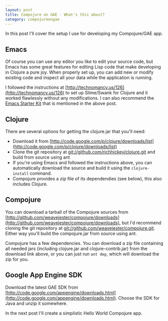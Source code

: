 ```yaml
---
layout: post
title: Compojure on GAE - What's this about?
category: compojureongae
---
```


In this post I'll cover the setup I use for developing my Compojure/GAE app.

## Emacs

Of course you can use any editor you like to edit your source code, but Emacs has some great features for editing Lisp code that make developing in Clojure a pure joy. When properly set up, you can add new or modify existing code and inspect all your data while the application is running.

I followed the instructions at [http://technomancy.us/126](http://technomancy.us/126) to set up Slime/Swank for Clojure and it worked flawlessly without any modifications. I can also recommend the [Emacs Starter Kit](http://github.com/technomancy/emacs-starter-kit) that is mentioned in the above post.

## Clojure

There are several options for getting the clojure.jar that you'll need:

- Download it from [http://code.google.com/p/clojure/downloads/list](http://code.google.com/p/clojure/downloads/list)
- Clone the git repository at [git://github.com/richhickey/clojure.git](git://github.com/richhickey/clojure.git) and build from source using ant
- If you're using Emacs and followed the instructions above, you can automatically download the source and build it using the `clojure-install` command.
- Compojure provides a zip file of its dependendies (see below), this also includes Clojure.

## Compojure

You can download a tarball of the Compojure sources from [http://github.com/weavejester/compojure/downloads](http://github.com/weavejester/compojure/downloads), but I'd recommend cloning the git repository at [git://github.com/weavejester/compojure.git](git://github.com/weavejester/compojure.git). Either way you'll build the compojure.jar from source using ant.

Compojure has a few dependencies. You can download a zip file containing all needed jars (including clojure.jar and clojure-contrib.jar) from the download link above, or you can just run `ant dep`, which will download the zip for you.

## Google App Engine SDK

Download the latest GAE SDK from [http://code.google.com/appengine/downloads.html](http://code.google.com/appengine/downloads.html). Choose the SDK for Java and unzip it somewhere.

In the next post I'll create a simplistic Hello World Compojure app.